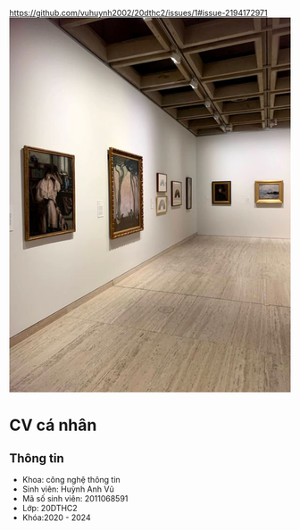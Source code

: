 https://github.com/vuhuynh2002/20dthc2/issues/1#issue-2194172971
![Ảnh đại diện](https://github.com/vuhuynh2002/20dthc2/blob/master/94563fbef08ea849966b6c09b20ebb79.jpg)


# CV cá nhân
 
## Thông tin
* Khoa: công nghệ thông tin
* Sinh viên: Huỳnh Anh Vũ
* Mã số sinh viên: 2011068591
* Lớp: 20DTHC2
* Khóa:2020 - 2024

